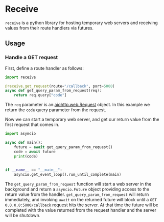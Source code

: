 # Receive

`receive` is a python library for hosting temporary web servers and receiving values from their route handlers via futures. 

## Usage

### Handle a GET request

First, define a route handler as follows:
```python
import receive

@receive.get_request(route="/callback", port=5000)
async def get_query_param_from_request(req):
    return req.query["code"]
```

The `req` parameter is an [aiohttp.web.Request](https://docs.aiohttp.org/en/stable/web_reference.html) object. In this example
we return the `code` query parameter from the request. 

Now we can start a temporary web server, and get our return value from the first request that comes in.

```python
import asyncio

async def main():
    future = await get_query_param_from_request()
    code = await future
    print(code)
    
    
if __name__ == "__main__":
    asyncio.get_event_loop().run_until_complete(main)
```

The `get_query_param_from_request` function will start a web server in the background and return a `asyncio.Future` object providing access to the 
return value from the handler. `get_query_param_from_request` will return immediately, and invoking
`await` on the returned future will block until a `GET 0.0.0.0:5000/callback` request hits the server. At that time the future will be completed with the 
value returned from the request handler and the 
server will be shutdown.
